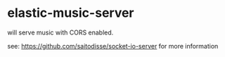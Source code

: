 elastic-music-server
====================

will serve music with CORS enabled.

see: https://github.com/saitodisse/socket-io-server for more information
